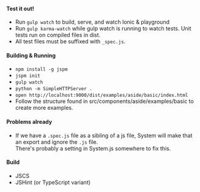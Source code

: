 
#### Test it out!

- Run `gulp watch` to build, serve, and watch Ionic & playground
- Run `gulp karma-watch` while gulp watch is running to watch tests. Unit tests run on compiled files in dist.
- All test files must be suffixed with `_spec.js`.

#### Building & Running

- `npm install -g jspm`
- `jspm init`
- `gulp watch`
- `python -m SimpleHTTPServer .`
- `open http://localhost:9000/dist/examples/aside/basic/index.html`
- Follow the structure found in src/components/aside/examples/basic
  to create more examples.

#### Problems already

- If we have a `.spec.js` file as a sibling of a js file, 
  System will make that an export and ignore the `.js` file.  
  There's probably a setting in System.js somewhere to fix this.

#### Build

- JSCS
- JSHint (or TypeScript variant)
